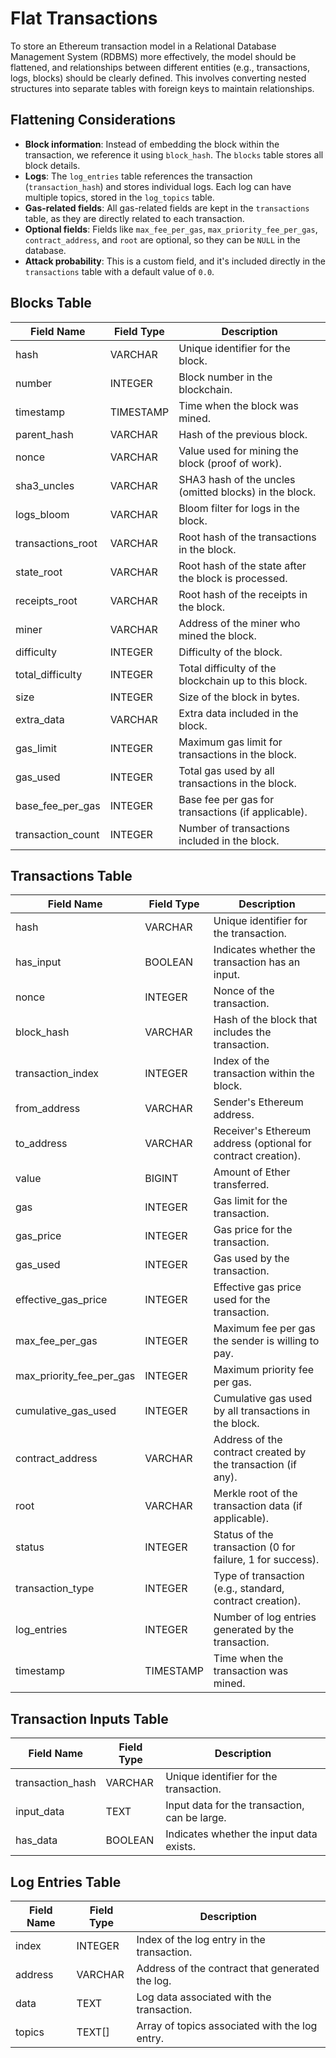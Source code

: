 # Flat Transactions

To store an Ethereum transaction model in a Relational Database Management System (RDBMS) more effectively, the model should be flattened, and relationships between different entities (e.g., transactions, logs, blocks) should be clearly defined. This involves converting nested structures into separate tables with foreign keys to maintain relationships.

## Flattening Considerations

- **Block information**: Instead of embedding the block within the transaction, we reference it using `block_hash`. The `blocks` table stores all block details.
- **Logs**: The `log_entries` table references the transaction (`transaction_hash`) and stores individual logs. Each log can have multiple topics, stored in the `log_topics` table.
- **Gas-related fields**: All gas-related fields are kept in the `transactions` table, as they are directly related to each transaction.
- **Optional fields**: Fields like `max_fee_per_gas`, `max_priority_fee_per_gas`, `contract_address`, and `root` are optional, so they can be `NULL` in the database.
- **Attack probability**: This is a custom field, and it's included directly in the `transactions` table with a default value of `0.0`.

## Blocks Table

| Field Name        | Field Type    | Description                                             |
|-------------------|---------------|---------------------------------------------------------|
| hash              | VARCHAR       | Unique identifier for the block.                        |
| number            | INTEGER       | Block number in the blockchain.                         |
| timestamp         | TIMESTAMP     | Time when the block was mined.                          |
| parent_hash       | VARCHAR       | Hash of the previous block.                             |
| nonce             | VARCHAR       | Value used for mining the block (proof of work).       |
| sha3_uncles       | VARCHAR       | SHA3 hash of the uncles (omitted blocks) in the block.|
| logs_bloom        | VARCHAR       | Bloom filter for logs in the block.                     |
| transactions_root | VARCHAR       | Root hash of the transactions in the block.            |
| state_root        | VARCHAR       | Root hash of the state after the block is processed.   |
| receipts_root     | VARCHAR       | Root hash of the receipts in the block.                |
| miner             | VARCHAR       | Address of the miner who mined the block.              |
| difficulty        | INTEGER       | Difficulty of the block.                                |
| total_difficulty   | INTEGER      | Total difficulty of the blockchain up to this block.   |
| size              | INTEGER       | Size of the block in bytes.                             |
| extra_data        | VARCHAR       | Extra data included in the block.                       |
| gas_limit         | INTEGER       | Maximum gas limit for transactions in the block.       |
| gas_used          | INTEGER       | Total gas used by all transactions in the block.       |
| base_fee_per_gas  | INTEGER       | Base fee per gas for transactions (if applicable).     |
| transaction_count  | INTEGER      | Number of transactions included in the block.          |

## Transactions Table

| Field Name               | Field Type    | Description                                                   |
|--------------------------|---------------|---------------------------------------------------------------|
| hash                     | VARCHAR       | Unique identifier for the transaction.                        |
| has_input                | BOOLEAN       | Indicates whether the transaction has an input.               |
| nonce                    | INTEGER       | Nonce of the transaction.                                    |
| block_hash               | VARCHAR       | Hash of the block that includes the transaction.              |
| transaction_index        | INTEGER       | Index of the transaction within the block.                   |
| from_address             | VARCHAR       | Sender's Ethereum address.                                   |
| to_address               | VARCHAR       | Receiver's Ethereum address (optional for contract creation). |
| value                    | BIGINT        | Amount of Ether transferred.                                  |
| gas                      | INTEGER       | Gas limit for the transaction.                                |
| gas_price                | INTEGER       | Gas price for the transaction.                                |
| gas_used                 | INTEGER       | Gas used by the transaction.                                  |
| effective_gas_price      | INTEGER       | Effective gas price used for the transaction.                |
| max_fee_per_gas         | INTEGER       | Maximum fee per gas the sender is willing to pay.            |
| max_priority_fee_per_gas | INTEGER       | Maximum priority fee per gas.                                 |
| cumulative_gas_used      | INTEGER       | Cumulative gas used by all transactions in the block.        |
| contract_address         | VARCHAR       | Address of the contract created by the transaction (if any). |
| root                     | VARCHAR       | Merkle root of the transaction data (if applicable).        |
| status                   | INTEGER       | Status of the transaction (0 for failure, 1 for success).    |
| transaction_type         | INTEGER       | Type of transaction (e.g., standard, contract creation).     |
| log_entries              | INTEGER       | Number of log entries generated by the transaction.           |
| timestamp                | TIMESTAMP     | Time when the transaction was mined.                          |

## Transaction Inputs Table

| Field Name       | Field Type | Description                                   |
| ---------------- | ---------- | --------------------------------------------- |
| transaction_hash | VARCHAR    | Unique identifier for the transaction.        |
| input_data       | TEXT       | Input data for the transaction, can be large. |
| has_data         | BOOLEAN    | Indicates whether the input data exists.      |

## Log Entries Table

| Field Name | Field Type | Description                                     |
| ---------- | ---------- | ----------------------------------------------- |
| index      | INTEGER    | Index of the log entry in the transaction.      |
| address    | VARCHAR    | Address of the contract that generated the log. |
| data       | TEXT       | Log data associated with the transaction.       |
| topics     | TEXT[]     | Array of topics associated with the log entry.  |
